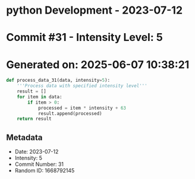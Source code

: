 ﻿# python Development - 2023-07-12
# Commit #31 - Intensity Level: 5
# Generated on: 2025-06-07 10:38:21
```python
def process_data_31(data, intensity=5):
    '''Process data with specified intensity level'''
    result = []
    for item in data:
        if item > 0:
            processed = item * intensity + 63
            result.append(processed)
    return result
```
## Metadata
- Date: 2023-07-12
- Intensity: 5
- Commit Number: 31
- Random ID: 1668792145
